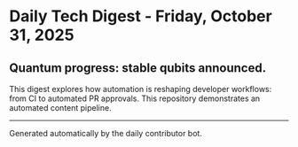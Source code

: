 # Daily Tech Digest - Friday, October 31, 2025

## Quantum progress: stable qubits announced.

This digest explores how automation is reshaping developer workflows: from CI to automated PR approvals. This repository demonstrates an automated content pipeline.

---

Generated automatically by the daily contributor bot.